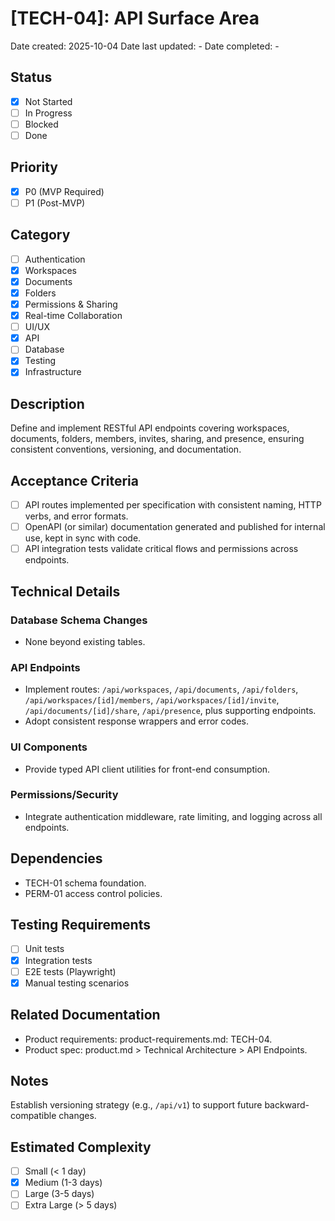 # [TECH-04]: API Surface Area

Date created: 2025-10-04
Date last updated: -
Date completed: -

## Status

- [x] Not Started
- [ ] In Progress
- [ ] Blocked
- [ ] Done

## Priority

- [x] P0 (MVP Required)
- [ ] P1 (Post-MVP)

## Category

- [ ] Authentication
- [x] Workspaces
- [x] Documents
- [x] Folders
- [x] Permissions & Sharing
- [x] Real-time Collaboration
- [ ] UI/UX
- [x] API
- [ ] Database
- [x] Testing
- [x] Infrastructure

## Description

Define and implement RESTful API endpoints covering workspaces, documents, folders, members, invites, sharing, and presence, ensuring consistent conventions, versioning, and documentation.

## Acceptance Criteria

- [ ] API routes implemented per specification with consistent naming, HTTP verbs, and error formats.
- [ ] OpenAPI (or similar) documentation generated and published for internal use, kept in sync with code.
- [ ] API integration tests validate critical flows and permissions across endpoints.

## Technical Details

### Database Schema Changes

- None beyond existing tables.

### API Endpoints

- Implement routes: `/api/workspaces`, `/api/documents`, `/api/folders`, `/api/workspaces/[id]/members`, `/api/workspaces/[id]/invite`, `/api/documents/[id]/share`, `/api/presence`, plus supporting endpoints.
- Adopt consistent response wrappers and error codes.

### UI Components

- Provide typed API client utilities for front-end consumption.

### Permissions/Security

- Integrate authentication middleware, rate limiting, and logging across all endpoints.

## Dependencies

- TECH-01 schema foundation.
- PERM-01 access control policies.

## Testing Requirements

- [ ] Unit tests
- [x] Integration tests
- [ ] E2E tests (Playwright)
- [x] Manual testing scenarios

## Related Documentation

- Product requirements: product-requirements.md: TECH-04.
- Product spec: product.md > Technical Architecture > API Endpoints.

## Notes

Establish versioning strategy (e.g., `/api/v1`) to support future backward-compatible changes.

## Estimated Complexity

- [ ] Small (< 1 day)
- [x] Medium (1-3 days)
- [ ] Large (3-5 days)
- [ ] Extra Large (> 5 days)
